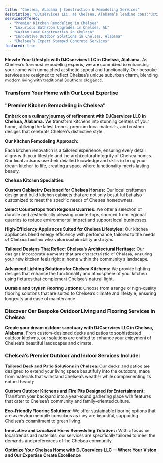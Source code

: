 ```yaml
---
title: "Chelsea, ALabama | Construction & Remodeling Services"
description: "DJCservices LLC, as Chelsea, Alabama’s leading construction and remodeling expert, excels in creating bespoke living spaces. Specializing in luxurious kitchens, elegant bathrooms, and dynamic outdoor living areas, we ensure every project embodies the unique charm and high standards of Chelsea. Experience the best in local craftsmanship and innovative designs tailored just for your home in Chelsea."
servicesOffered:
  - "Premier Kitchen Remodeling in Chelsea"
  - "Luxurious Bathroom Upgrades in Chelsea, AL"
  - "Custom Home Construction in Chelsea"
  - "Innovative Outdoor Solutions in Chelsea, Alabama"
  - "Chelsea’s Expert Stamped Concrete Services"
featured: true
---
```


**Elevate Your Lifestyle with DJCservices LLC in Chelsea, Alabama.** As Chelsea’s foremost remodeling experts, we are committed to enhancing your home with unmatched aesthetic appeal and functionality. Our bespoke services are designed to reflect Chelsea’s unique suburban charm, blending modern living with traditional Southern elegance.

### Transform Your Home with Our Local Expertise

### "Premier Kitchen Remodeling in Chelsea"

**Embark on a culinary journey of refinement with DJCservices LLC in Chelsea, Alabama.** We transform kitchens into stunning centers of your home, utilizing the latest trends, premium local materials, and custom designs that celebrate Chelsea’s distinctive style.

**Our Kitchen Remodeling Approach:**

Each kitchen renovation is a tailored experience, ensuring every detail aligns with your lifestyle and the architectural integrity of Chelsea homes. Our local artisans use their detailed knowledge and skills to bring your dream kitchen to life, creating a space where functionality meets lasting beauty.

**Chelsea Kitchen Specialties:**

**Custom Cabinetry Designed for Chelsea Homes:** Our local craftsmen design and build kitchen cabinets that are not only beautiful but also customized to meet the specific needs of Chelsea homeowners.

**Select Countertops from Regional Quarries:** We offer a selection of durable and aesthetically pleasing countertops, sourced from regional quarries to reduce environmental impact and support local businesses.

**High-Efficiency Appliances Suited for Chelsea Lifestyles:** Our kitchen appliances blend energy efficiency with performance, tailored to the needs of Chelsea families who value sustainability and style.

**Tailored Designs That Reflect Chelsea’s Architectural Heritage:** Our designs incorporate elements that are characteristic of Chelsea, ensuring your new kitchen feels right at home within the community’s landscape.

**Advanced Lighting Solutions for Chelsea Kitchens:** We provide lighting designs that enhance the functionality and atmosphere of your kitchen, using fixtures that complement Chelsea’s natural light.

**Durable and Stylish Flooring Options:** Choose from a range of high-quality flooring solutions that are suited to Chelsea’s climate and lifestyle, ensuring longevity and ease of maintenance.

### Discover Our Bespoke Outdoor Living and Flooring Services in Chelsea

**Create your dream outdoor sanctuary with DJCservices LLC in Chelsea, Alabama.** From custom-designed decks and patios to sophisticated outdoor kitchens, our solutions are crafted to enhance your enjoyment of Chelsea’s beautiful landscapes and climate.

### Chelsea’s Premier Outdoor and Indoor Services Include:

**Tailored Deck and Patio Solutions in Chelsea:** Our decks and patios are designed to extend your living space beautifully into the outdoors, made from materials that withstand Chelsea’s weather while complementing its natural beauty.

**Custom Outdoor Kitchens and Fire Pits Designed for Entertainment:** Transform your backyard into a year-round gathering place with features that cater to Chelsea’s community and family-oriented culture.

**Eco-Friendly Flooring Solutions:** We offer sustainable flooring options that are as environmentally conscious as they are beautiful, supporting Chelsea’s commitment to green living.

**Innovative and Localized Home Remodeling Solutions:** With a focus on local trends and materials, our services are specifically tailored to meet the demands and preferences of the Chelsea community.

**Optimize Your Chelsea Home with DJCservices LLC — Where Your Vision and Our Expertise Create Excellence.**
